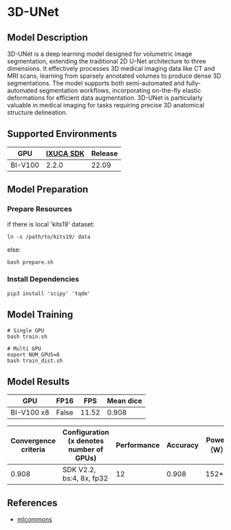 # 3D-UNet

## Model Description

3D-UNet is a deep learning model designed for volumetric image segmentation, extending the traditional 2D U-Net
architecture to three dimensions. It effectively processes 3D medical imaging data like CT and MRI scans, learning from
sparsely annotated volumes to produce dense 3D segmentations. The model supports both semi-automated and fully-automated
segmentation workflows, incorporating on-the-fly elastic deformations for efficient data augmentation. 3D-UNet is
particularly valuable in medical imaging for tasks requiring precise 3D anatomical structure delineation.

## Supported Environments

| GPU    | [IXUCA SDK](https://gitee.com/deep-spark/deepspark#%E5%A4%A9%E6%95%B0%E6%99%BA%E7%AE%97%E8%BD%AF%E4%BB%B6%E6%A0%88-ixuca) | Release |
|--------|-----------|---------|
| BI-V100 | 2.2.0     |  22.09  |

## Model Preparation

### Prepare Resources

if there is local 'kits19' dataset:

```shell
ln -s /path/to/kits19/ data
```

else:

```shell
bash prepare.sh
```

### Install Dependencies

```shell
pip3 install 'scipy' 'tqdm'
```

## Model Training

```shell
# Single GPU
bash train.sh

# Multi GPU
export NUM_GPUS=8
bash train_dist.sh
```

## Model Results

| GPU        | FP16  | FPS   | Mean dice |
|------------|-------|-------|-----------|
| BI-V100 x8 | False | 11.52 | 0.908     |

| Convergence criteria | Configuration (x denotes number of GPUs) | Performance | Accuracy | Power（W） | Scalability | Memory utilization（G） | Stability |
|----------------------|------------------------------------------|-------------|----------|------------|-------------|-------------------------|-----------|
| 0.908                | SDK V2.2, bs:4, 8x, fp32                 | 12          | 0.908    | 152\*8     | 0.85        | 19.6\*8                 | 1         |

## References

- [mlcommons](https://github.com/mlcommons/training/tree/master/image_segmentation/pytorch)
